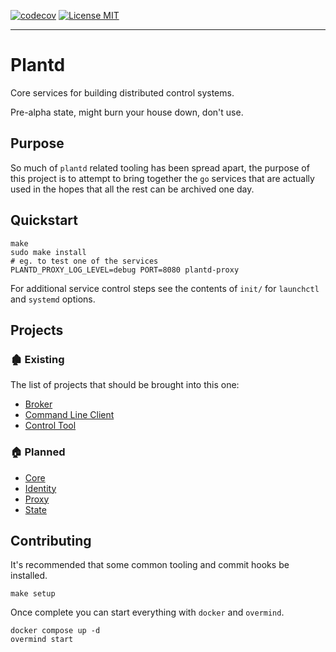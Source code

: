 [![codecov](https://codecov.io/gh/geoffjay/plantd/graph/badge.svg?token=sHiAEpWC7e)](https://codecov.io/gh/geoffjay/plantd)
[![License MIT](https://img.shields.io/badge/License-MIT-brightgreen.svg)](https://img.shields.io/badge/License-MIT-brightgreen.svg)

---

# Plantd

Core services for building distributed control systems.

Pre-alpha state, might burn your house down, don't use.

## Purpose

So much of `plantd` related tooling has been spread apart, the purpose of this
project is to attempt to bring together the `go` services that are actually
used in the hopes that all the rest can be archived one day.

## Quickstart

```shell
make
sudo make install
# eg. to test one of the services
PLANTD_PROXY_LOG_LEVEL=debug PORT=8080 plantd-proxy
```

For additional service control steps see the contents of `init/` for
`launchctl` and `systemd` options.

## Projects

### 🏚 Existing

The list of projects that should be brought into this one:

* [Broker][broker]
* [Command Line Client][plantcli]
* [Control Tool][plantctl]

### 🏠 Planned

* [Core](core/README.md)
* [Identity](identity/README.md)
* [Proxy](proxy/README.md)
* [State](state/README.md)

## Contributing

It's recommended that some common tooling and commit hooks be installed.

```shell
make setup
```

Once complete you can start everything with `docker` and `overmind`.

```shell
docker compose up -d
overmind start
```

<!-- links -->

[broker]: https://gitlab.com/plantd/broker
[plantctl]: https://gitlab.com/plantd/plantctl
[plantcli]: https://gitlab.com/plantd/plantcli
